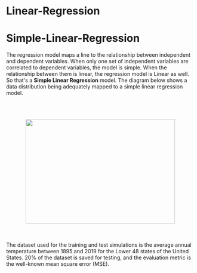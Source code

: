 # Linear-Regression

# Simple-Linear-Regression

The regression model maps a line to the relationship between independent and dependent variables. When only one set of independent variables are correlated to dependent variables, the model is simple. When the relationship between them is linear, the regression model is Linear as well. So that's a **Simple Linear Regression** model. The diagram below shows a data distribution being adequately mapped to a simple linear regression model.

<br/><br/>

<p align="center">
  <img width="400" height="280" src="https://user-images.githubusercontent.com/66460485/126896094-79f345a1-a6b8-4e6d-b7a9-9d71e1d6522f.png">
</p>

<br/><br/>
The dataset used for the training and test simulations is the average annual temperature between 1895 and 2019 for the Lower 48 states of the United States.
20% of the dataset is saved for testing, and the evaluation metric is the well-known mean square error (MSE). 
